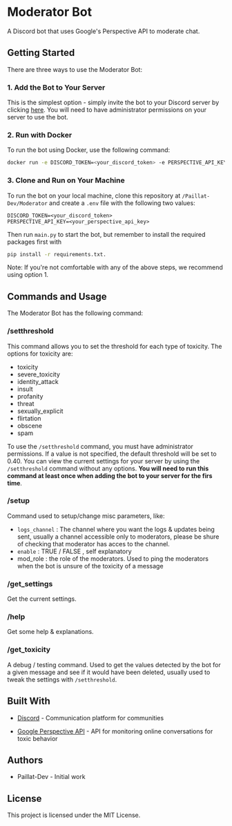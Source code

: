 # Moderator Bot
A Discord bot that uses Google's Perspective API to moderate chat.

## Getting Started
There are three ways to use the Moderator Bot:

### 1. Add the Bot to Your Server  
This is the simplest option - simply invite the bot to your Discord server by clicking [here](https://discord.com/api/oauth2/authorize?client_id=1071451913024974939&permissions=1377342450896&scope=bot). You will need to have administrator permissions on your server to use the bot.

### 2. Run with Docker
To run the bot using Docker, use the following command:

```bash
docker run -e DISCORD_TOKEN=<your_discord_token> -e PERSPECTIVE_API_KEY=<your_perspective_api_key> -d /path/to/your/data:/Moderator/data paillat/moderator:latest
```

### 3. Clone and Run on Your Machine  
To run the bot on your local machine, clone this repository at `/Paillat-Dev/Moderator` and create a `.env` file with the following two values:

```env
DISCORD_TOKEN=<your_discord_token>
PERSPECTIVE_API_KEY=<your_perspective_api_key>
```

Then run `main.py` to start the bot, but remember to install the required packages first with 
```bash
pip install -r requirements.txt.
```

Note: If you're not comfortable with any of the above steps, we recommend using option 1.

## Commands and Usage

The Moderator Bot has the following command:


### /setthreshold 

This command allows you to set the threshold for each type of toxicity. The options for toxicity are:

- toxicity
- severe_toxicity
- identity_attack
- insult
- profanity
- threat
- sexually_explicit
- flirtation
- obscene
- spam

To use the `/setthreshold` command, you must have administrator permissions. If a value is not specified, the default threshold will be set to 0.40. You can view the current settings for your server by using the `/setthreshold` command without any options. **You will need to run this command at least once when adding the bot to your server for the firs time**.

### /setup

Command used to setup/change misc parameters, like:
- `logs_channel` : The channel where you want the logs & updates being sent, usually a channel accessible only to moderators, please be shure of checking that moderator has acces to the channel.
- `enable` : TRUE / FALSE , self explanatory
- mod_role : the role of the moderators. Used to ping the moderators when the bot is unsure of the toxicity of a message

### /get_settings

Get the current settings.

### /help

Get some help & explanations.

### /get_toxicity

A debug / testing command. Used to get the values detected by the bot for a given message and see if it would have been deleted, usually used to tweak the settings with `/setthreshold`.
## Built With
- [Discord](https://discord.com) - Communication platform for communities

- [Google Perspective API](https://perspectiveapi.com) - API for monitoring online conversations for toxic behavior

## Authors
- Paillat-Dev - Initial work

## License

This project is licensed under the MIT License.
